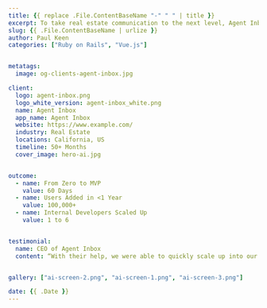 ```yaml
---
title: {{ replace .File.ContentBaseName "-" " " | title }}
excerpt: To take real estate communication to the next level, Agent Inbox hired us to build the right platform, deliver a market-ready solution, and help the team grow.
slug: {{ .File.ContentBaseName | urlize }}
author: Paul Keen
categories: ["Ruby on Rails", "Vue.js"]


metatags:
  image: og-clients-agent-inbox.jpg

client:
  logo: agent-inbox.png
  logo_white_version: agent-inbox_white.png
  name: Agent Inbox
  app_name: Agent Inbox
  website: https://www.example.com/
  industry: Real Estate
  locations: California, US
  timeline: 50+ Months
  cover_image: hero-ai.jpg


outcome:
  - name: From Zero to MVP
    value: 60 Days
  - name: Users Added in <1 Year
    value: 100,000+
  - name: Internal Developers Scaled Up
    value: 1 to 6


testimonial:
  name: CEO of Agent Inbox
  content: “With their help, we were able to quickly scale up into our market and land new clients… They also helped us raise millions of dollars in funding over multiple rounds for the project.”


gallery: ["ai-screen-2.png", "ai-screen-1.png", "ai-screen-3.png"]

date: {{ .Date }}
---
```

